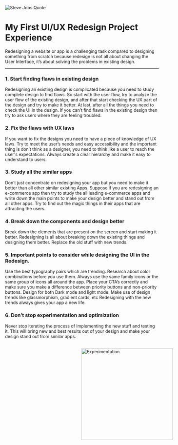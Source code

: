 <img src="https://i.pinimg.com/originals/31/4c/62/314c6249ed161b3163de68e514a234cc.png" alt="Steve Jobs Quote" >
<h1>My First UI/UX Redesign Project Experience</h1>
Redesigning a website or app is a challenging task compared to designing something from scratch because redesign is not all about changing the User Interface, it’s about solving the problems in existing design.
<hr>

<h3><b>1. Start finding flaws in existing design</b></h3>
Redesigning an existing design is complicated because you need to study complete design to find flaws. So start with the user flow, try to analyze the user flow of the existing design, and after that start checking the UX part of the design and try to make it better. At last, after all the things you need to check the UI in the design.
If you can’t find flaws in the existing design then try to ask users where they are feeling troubled.

<h3><b>2. Fix the flaws with UX laws</b></h3>
If you want to fix the designs you need to have a piece of knowledge of UX laws. Try to meet the user’s needs and easy accessibility and the important thing is don’t think as a designer, you need to think like a user to reach the user's expectations. Always create a clear hierarchy and make it easy to understand to users.

<h3><b>3. Study all the similar apps</b></h3>
Don’t just concentrate on redesigning your app but you need to make it better than all other similar existing Apps. Suppose if you are redesigning an e-commerce app then try to study the all leading e-commerce apps and write down the main points to make your design better and stand out from all other apps. Try to find out the magic things in their apps that are attracting the users.

<h3><b>4. Break down the components and design better</b></h3>
Break down the elements that are present on the screen and start making it better. Redesigning is all about breaking down the existing things and designing them better. Replace the old stuff with new trends.

<h3><b>5. Important points to consider while designing the UI in the Redesign.</b></h3>
Use the best typography pairs which are trending.
Research about color combinations before you use them.
Always use the same family icons or the same group of icons all around the app.
Place your CTA’s correctly and make sure you make a difference between priority buttons and non-priority buttons.
Design for both Dark mode and light mode.
Make use of design trends like glassmorphism, gradient cards, etc
Redesigning with the new trends always gives your app a new life.

<h3><b>6. Don’t stop experimentation and optimization</b></h3>
Never stop iterating the process of Implementing the new stuff and testing it. This will bring new and best results out of your design and make your design stand out from similar apps.
<br>
<br>

<img src="https://miro.medium.com/max/1100/1*qeZWRVGdCFr5UL27dbptSA.webp" alt="Experimentation" style = "justify-content : center;
margin-left: 250px" height = "300px"  >
